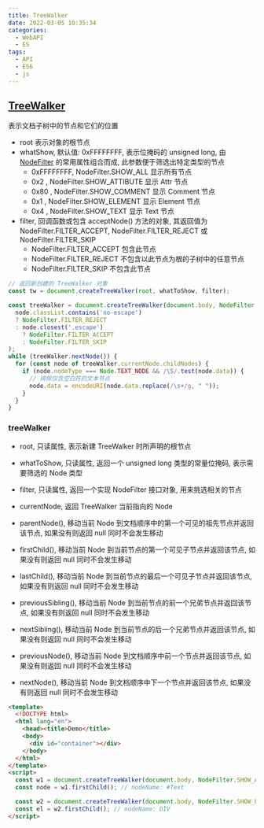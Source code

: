 ```yaml
---
title: TreeWalker
date: 2022-03-05 10:35:34
categories:
  - WebAPI
  - ES
tags:
  - API
  - ES6
  - js
---
```


## [TreeWalker](https://developer.mozilla.org/zh-CN/docs/Web/API/TreeWalker)

表示文档子树中的节点和它们的位置

- root 表示对象的根节点
- whatShow, 默认值: 0xFFFFFFFF, 表示位掩码的 unsigned long, 由 [NodeFilter](https://dom.spec.whatwg.org/#interface-nodefilter) 的常用属性组合而成, 此参数便于筛选出特定类型的节点
  - 0xFFFFFFFF, NodeFilter.SHOW_ALL 显示所有节点
  - 0x2       , NodeFilter.SHOW_ATTIBUTE 显示 Attr 节点
  - 0x80      , NodeFilter.SHOW_COMMENT 显示 Comment 节点
  - 0x1       , NodeFilter.SHOW_ELEMENT 显示 Element 节点
  - 0x4       , NodeFilter.SHOW_TEXT    显示 Text 节点
- filter, 回调函数或包含 acceptNode() 方法的对象, 其返回值为 NodeFilter.FILTER_ACCEPT, NodeFilter.FILTER_REJECT 或 NodeFilter.FILTER_SKIP
  - NodeFilter.FILTER_ACCEPT 包含此节点
  - NodeFilter.FILTER_REJECT 不包含以此节点为根的子树中的任意节点
  - NodeFilter.FILTER_SKIP   不包含此节点

```javascript
// 返回新创建的 TreeWalker 对象 
const tw = document.createTreeWalker(root, whatToShow, filter);

const treeWalker = document.createTreeWalker(document.body, NodeFilter.SHOW_ElEMENT, (node) => 
  node.classList.contains('no-escape') 
  ? NodeFilter.FILTER_REJECT
  : node.closest('.escape')
    ? NodeFilter.FILTER_ACCEPT
    : NodeFilter.FILTER_SKIP
);
while (treeWalker.nextNode()) {
  for (const node of treeWalker.currentNode.childNodes) {
    if (node.nodeType === Node.TEXT_NODE && /\S/.test(node.data)) {
      // 排除仅含空白符的文本节点
      node.data = encodeURI(node.data.replace(/\s+/g, " "));
    }
  }
}
```

### treeWalker

- root, 只读属性, 表示新建 TreeWalker 时所声明的根节点
- whatToShow, 只读属性, 返回一个 unsigned long 类型的常量位掩码, 表示需要筛选的 Node 类型
- filter, 只读属性, 返回一个实现 NodeFilter 接口对象, 用来挑选相关的节点
- currentNode, 返回 TreeWalker 当前指向的 Node

- parentNode(), 移动当前 Node 到文档顺序中的第一个可见的祖先节点并返回该节点, 如果没有则返回 null 同时不会发生移动
- firstChild(), 移动当前 Node 到当前节点的第一个可见子节点并返回该节点, 如果没有则返回 null 同时不会发生移动
- lastChild(), 移动当前 Node 到当前节点的最后一个可见子节点并返回该节点, 如果没有则返回 null 同时不会发生移动
- previousSibling(), 移动当前 Node 到当前节点的前一个兄弟节点并返回该节点, 如果没有则返回 null 同时不会发生移动
- nextSibling(), 移动当前 Node 到当前节点的后一个兄弟节点并返回该节点, 如果没有则返回 null 同时不会发生移动
- previousNode(), 移动当前 Node 到文档顺序中前一个节点并返回该节点, 如果没有则返回 null 同时不会发生移动
- nextNode(), 移动当前 Node 到文档顺序中下一个节点并返回该节点, 如果没有则返回 null 同时不会发生移动

```html
<template>
  <!DOCTYPE html>
  <html lang="en">
    <head><title>Demo</title>
    <body>
      <div id="container"></div>
    </body>
  </html> 
</template>
<script>
  const w1 = document.createTreeWalker(document.body, NodeFilter.SHOW_ALL);
  const node = w1.firstChild(); // nodeName: #Text

  const w2 = document.createTreeWalker(document.body, NodeFilter.SHOW_ELEMENT);
  const el = w2.firstChild(); // nodeName: DIV  
</script>
```
